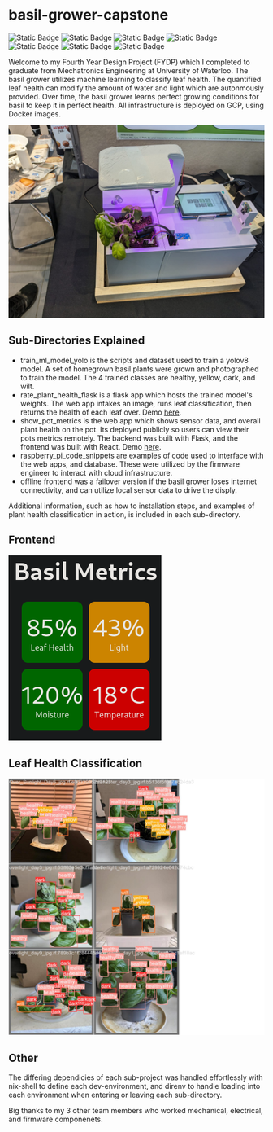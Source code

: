 # basil-grower-capstone
![Static Badge](https://img.shields.io/badge/Python-008000)
![Static Badge](https://img.shields.io/badge/React-8A2BE2)
![Static Badge](https://img.shields.io/badge/YOLOv8-0000FF)
![Static Badge](https://img.shields.io/badge/Flask-FFFF00)
![Static Badge](https://img.shields.io/badge/RaspberryPi-FFA500)
![Static Badge](https://img.shields.io/badge/Docker-ff0000)
![Static Badge](https://img.shields.io/badge/Nix-FFC0CB)


Welcome to my Fourth Year Design Project (FYDP) which I completed to graduate from Mechatronics Engineering at University of Waterloo. The basil grower utilizes machine learning to classify leaf health. The quantified leaf health can modify the amount of water and light which are autonmously provided. Over time, the basil grower learns perfect growing conditions for basil to keep it in perfect health. All infrastructure is deployed on GCP, using Docker images.

![Basil Grower on Symposium Day](readme_images/basil_grower.png)
## Sub-Directories Explained
- train_ml_model_yolo is the scripts and dataset used to train a yolov8 model. A set of homegrown basil plants were grown and photographed to train the model. The 4 trained classes are healthy, yellow, dark, and wilt.
- rate_plant_health_flask is a flask app which hosts the trained model's weights. The web app intakes an image, runs leaf classification, then returns the health of each leaf over. Demo [here](https://rate-app-image-ro735h6uvq-pd.a.run.app/upload/).
- show_pot_metrics is the web app which shows sensor data, and overall plant health on the pot. Its deployed publicly so users can view their pots metrics remotely. The backend was built with Flask, and the frontend was built with React. Demo [here](https://show-frontend-ro735h6uvq-pd.a.run.app/).
- raspberry_pi_code_snippets are examples of code used to interface with the web apps, and database. These were utilized by the firmware engineer to interact with cloud infrastructure. 
- offline frontend was a failover version if the basil grower loses internet connectivity, and can utilize local sensor data to drive the disply.

Additional information, such as how to installation steps, and examples of plant health classification in action, is included in each sub-directory. 



## Frontend 
![](readme_images/frontend.png)

## Leaf Health Classification
![Working at 93% accurracy](train_ml_model_yolo/runs/detect/train3/val_batch0_labels.jpg)

## Other
The differing dependicies of each sub-project was handled effortlessly with nix-shell to define each dev-environment, and direnv to handle loading into each environment when entering or leaving each sub-directory.

Big thanks to my 3 other team members who worked mechanical, electrical, and firmware componenets.